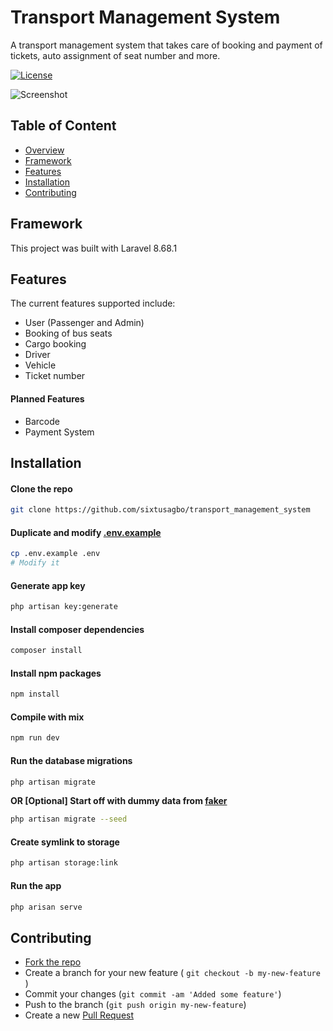 # Transport Management System

A transport management system that takes care of booking and payment of tickets, auto assignment of seat number and more.

[![License](https://img.shields.io/github/license/sixtusagbo/transport_management_system)](LICENSE)

![Screenshot](https://raw.githubusercontent.com/sixtusagbo/transport_management_system/main/screenshot.png)

## Table of Content
* [Overview](#transport-management-system)
* [Framework](#framework)
* [Features](#features)
* [Installation](#installation)
* [Contributing](#contributing)

## Framework

This project was built with Laravel 8.68.1

## Features
The current features supported include:
- User (Passenger and Admin)
- Booking of bus seats
- Cargo booking
- Driver
- Vehicle
- Ticket number
#### **Planned Features**
- Barcode
- Payment System

## Installation

#### Clone the repo
```bash
git clone https://github.com/sixtusagbo/transport_management_system
```

#### Duplicate and modify [.env.example](https://github.com/sixtusagbo/transport_management_system/blob/main/.env.example)
```bash
cp .env.example .env
# Modify it
```

#### Generate app key
```bash
php artisan key:generate
```

#### Install composer dependencies
```bash
composer install
```

#### Install npm packages
```bash
npm install
```

#### Compile with mix
```bash
npm run dev
```

#### Run the database migrations
```bash
php artisan migrate
```
**OR [Optional] Start off with dummy data from [faker](https://github.com/FakerPHP/Faker)**
```bash
php artisan migrate --seed
```

#### Create symlink to storage
```bash
php artisan storage:link
```

#### Run the app
```bash
php arisan serve
```

## Contributing
- [Fork the repo](https://github.com/sixtusagbo/transport_management_system/fork)
- Create a branch for your new feature ( `git checkout -b my-new-feature` )
- Commit your changes (`git commit -am 'Added some feature'`)
- Push to the branch (`git push origin my-new-feature`)
- Create a new [Pull Request](https://github.com/sixtusagbo/transport_management_system/pulls)

